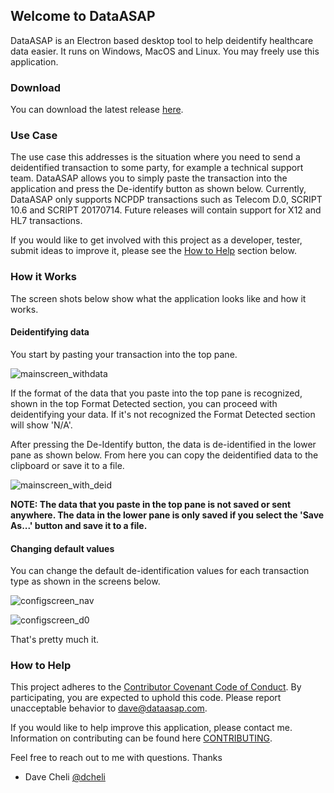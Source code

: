 ## Welcome to DataASAP
DataASAP is an Electron based desktop tool to help deidentify healthcare data easier. It runs on Windows, MacOS and Linux. You may freely use this application. 

### Download
You can download the latest release [here](https://github.com/dcheli/dataASAP/releases/tag/v1.0-beta).

### Use Case
The use case this addresses is the situation where you need to send a deidentified transaction to some party, for example a technical support team. DataASAP allows you to simply paste the transaction into the application and press the De-identify button as shown below. Currently, DataASAP only supports NCPDP transactions such as Telecom D.0, SCRIPT 10.6 and SCRIPT 20170714. Future releases will contain support for X12 and HL7 transactions.

If you would like to get involved with this project as a developer, tester, submit ideas to improve it, please see the [How to Help](#how-to-help) section below. 

### How it Works
The screen shots below show what the application looks like and how it works. 

#### Deidentifying data
You start by pasting your transaction into the top pane. 

![mainscreen_withdata](https://user-images.githubusercontent.com/2772894/51127517-3d9d8e80-17eb-11e9-8e0f-362654e24345.png)

If the format of the data that you paste into the top pane is recognized, shown in the top Format Detected section, you can proceed with deidentifying your data. If it's not recognized the Format Detected section will show 'N/A'. 

After pressing the De-Identify button, the data is de-identified in the lower pane as shown below. From here you can copy the deidentified data to the clipboard or save it to a file. 

![mainscreen_with_deid](https://user-images.githubusercontent.com/2772894/51127705-c3213e80-17eb-11e9-87d2-e49275130ee7.png)

**NOTE: The data that you paste in the top pane is not saved or sent anywhere. The data in the lower pane is only saved if you select the 'Save As...' button and save it to a file.**


#### Changing default values
You can change the default de-identification values for each transaction type as shown in the screens below.

![configscreen_nav](https://user-images.githubusercontent.com/2772894/51127975-696d4400-17ec-11e9-9137-26ffae327456.png)

![configscreen_d0](https://user-images.githubusercontent.com/2772894/51128140-c668fa00-17ec-11e9-9183-a34a6b5eb011.png)

That's pretty much it. 


### How to Help
This project adheres to the [Contributor Covenant Code of Conduct](https://www.contributor-covenant.org/version/1/4/code-of-conduct.html). By participating, you are expected to uphold this code. Please report unacceptable behavior to dave@dataasap.com.

If you would like to help improve this application, please contact me. Information on contributing can be found here [CONTRIBUTING](https://github.com/dcheli/dataASAP/blob/master/CONTRIBUTING.md).


Feel free to reach out to me with questions. 
Thanks
- Dave Cheli [@dcheli](https://github.com/dcheli)
